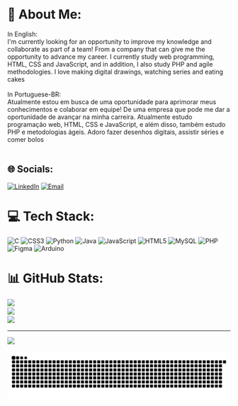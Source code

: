 # 💫 About Me:
In English:<br>I'm currently looking for an opportunity to improve my knowledge  and collaborate as part of a team! From a company that can give me the opportunity to advance my career. I currently study web programming, HTML, CSS and JavaScript, and in addition, I also study PHP and agile methodologies. I love making digital drawings, watching series and eating cakes<br><br>In Portuguese-BR:<br>Atualmente estou em busca de uma oportunidade para aprimorar meus conhecimentos e colaborar em equipe! De uma empresa que pode me dar a oportunidade de avançar na minha carreira. Atualmente estudo programação web, HTML, CSS e JavaScript, e além disso, também estudo PHP e metodologias ágeis. Adoro fazer desenhos digitais, assistir séries e comer bolos<br><br>


## 🌐 Socials:
[![LinkedIn](https://img.shields.io/badge/LinkedIn-%230077B5.svg?logo=linkedin&logoColor=white)](https://linkedin.com/in/giuliacardoso2981) 
[![Email](https://img.shields.io/badge/Gmail-red)](https://mail.google.com/giuliacardosodev@gmail.com)

# 💻 Tech Stack:
![C](https://img.shields.io/badge/c-%2300599C.svg?style=for-the-badge&logo=c&logoColor=white) ![CSS3](https://img.shields.io/badge/css3-%231572B6.svg?style=for-the-badge&logo=css3&logoColor=white) ![Python](https://img.shields.io/badge/python-3670A0?style=for-the-badge&logo=python&logoColor=ffdd54) ![Java](https://img.shields.io/badge/java-%23ED8B00.svg?style=for-the-badge&logo=openjdk&logoColor=white) ![JavaScript](https://img.shields.io/badge/javascript-%23323330.svg?style=for-the-badge&logo=javascript&logoColor=%23F7DF1E) ![HTML5](https://img.shields.io/badge/html5-%23E34F26.svg?style=for-the-badge&logo=html5&logoColor=white) ![MySQL](https://img.shields.io/badge/mysql-4479A1.svg?style=for-the-badge&logo=mysql&logoColor=white) ![PHP](https://img.shields.io/badge/php-%23777BB4.svg?style=for-the-badge&logo=php&logoColor=white) ![Figma](https://img.shields.io/badge/figma-%23F24E1E.svg?style=for-the-badge&logo=figma&logoColor=white) ![Arduino](https://img.shields.io/badge/-Arduino-00979D?style=for-the-badge&logo=Arduino&logoColor=white)
# 📊 GitHub Stats:
![](https://github-readme-stats.vercel.app/api?username=GiuliaDSCardoso&theme=midnight-purple&hide_border=true&include_all_commits=false&count_private=false)<br/>
![](https://github-readme-streak-stats.herokuapp.com/?user=GiuliaDSCardoso&theme=midnight-purple&hide_border=true)<br/>
![](https://github-readme-stats.vercel.app/api/top-langs/?username=GiuliaDSCardoso&theme=midnight-purple&hide_border=true&include_all_commits=false&count_private=false&layout=compact)

---
[![](https://visitcount.itsvg.in/api?id=GiuliaDSCardoso&icon=2&color=6)](https://visitcount.itsvg.in)

<!-- Proudly created with GPRM ( https://gprm.itsvg.in ) -->
<picture>
  <source media="(prefers-color-scheme: dark)" srcset="https://raw.githubusercontent.com/GiuliaDSCardoso/GiuliaDSCardoso/output/github-contribution-grid-snake-dark.svg">
  <source media="(prefers-color-scheme: light)" srcset="https://raw.githubusercontent.com/GiuliaDSCardoso/GiuliaDSCardoso/output/github-contribution-grid-snake.svg">
  <img alt="github contribution grid snake animation" src="https://raw.githubusercontent.com/GiuliaDSCardoso/GiuliaDSCardoso/output/github-contribution-grid-snake.svg">
</picture>
